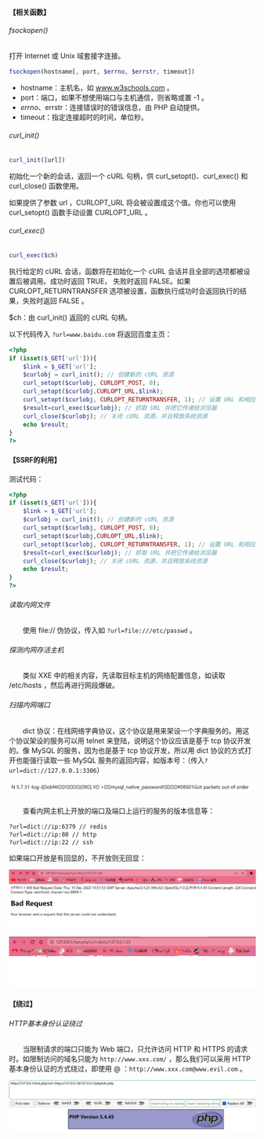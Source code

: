 #### 【相关函数】

###### fsockopen()

打开 Internet 或 Unix 域套接字连接。

```php
fsockopen(hostname[, port, $errno, $errstr, timeout])
```

- hostname：主机名，如 www.w3schools.com 。
- port：端口，如果不想使用端口与主机通信，则省略或置 -1 。
- $errno、$errstr：连接错误时的错误信息，由 PHP 自动提供。
- timeout：指定连接超时的时间，单位秒。

###### curl_init()

```php
curl_init([url])
```

初始化一个新的会话，返回一个 cURL 句柄，供 curl_setopt()、curl_exec() 和 curl_close() 函数使用。

如果提供了参数 url ，CURLOPT_URL 将会被设置成这个值。你也可以使用curl_setopt() 函数手动设置 CURLOPT_URL 。

###### curl_exec()

```php
curl_exec($ch)
```

执行给定的 cURL 会话，函数将在初始化一个 cURL 会话并且全部的选项都被设置后被调用。成功时返回 TRUE， 失败时返回 FALSE。如果 CURLOPT_RETURNTRANSFER 选项被设置，函数执行成功时会返回执行的结果，失败时返回 FALSE 。

$ch：由 curl_init() 返回的 cURL 句柄。

以下代码传入 `?url=www.baidu.com` 将返回百度主页：

```php
<?php 
if (isset($_GET['url'])){
	$link = $_GET['url'];
	$curlobj = curl_init(); // 创建新的 cURL 资源
	curl_setopt($curlobj, CURLOPT_POST, 0);
	curl_setopt($curlobj,CURLOPT_URL,$link);
	curl_setopt($curlobj, CURLOPT_RETURNTRANSFER, 1); // 设置 URL 和相应的选项
	$result=curl_exec($curlobj); // 抓取 URL 并把它传递给浏览器
	curl_close($curlobj); // 关闭 cURL 资源，并且释放系统资源
	echo $result;
}
?>
```

#### 【SSRF的利用】

测试代码：

```php
<?php 
if (isset($_GET['url'])){
	$link = $_GET['url'];
	$curlobj = curl_init(); // 创建新的 cURL 资源
	curl_setopt($curlobj, CURLOPT_POST, 0);
	curl_setopt($curlobj,CURLOPT_URL,$link);
	curl_setopt($curlobj, CURLOPT_RETURNTRANSFER, 1); // 设置 URL 和相应的选项
	$result=curl_exec($curlobj); // 抓取 URL 并把它传递给浏览器
	curl_close($curlobj); // 关闭 cURL 资源，并且释放系统资源
	echo $result;
}
?>
```

###### 读取内网文件

&emsp;&emsp;使用 file:// 伪协议，传入如 `?url=file:///etc/passwd` 。

###### 探测内网存活主机

&emsp;&emsp;类似 XXE 中的相关内容，先读取目标主机的网络配置信息，如读取 /etc/hosts ，然后再进行网段爆破。

###### 扫描内网端口

&emsp;&emsp;dict 协议：在线网络字典协议，这个协议是用来架设一个字典服务的。用这个协议架设的服务可以用 telnet 来登陆，说明这个协议应该是基于 tcp 协议开发的。像 MySQL 的服务，因为也是基于 tcp 协议开发，所以用 dict 协议的方式打开也能强行读取一些 MySQL 服务的返回内容，如版本号：（传入`?url=dict://127.0.0.1:3306`）

![](picture/1.png)

&emsp;&emsp;查看内网主机上开放的端口及端口上运行的服务的版本信息等：

```
?url=dict://ip:6379 // redis
?url=dict://ip:80 // http
?url=dict://ip:22 // ssh
```

如果端口开放是有回显的，不开放则无回显：

![](picture/2.png)

![](picture/3.png)

#### 【绕过】

###### HTTP基本身份认证绕过

&emsp;&emsp;当限制请求的端口只能为 Web 端口，只允许访问 HTTP 和 HTTPS 的请求时。如限制访问的域名只能为 `http://www.xxx.com/` ，那么我们可以采用 HTTP 基本身份认证的方式绕过，即使用 @ ：`http://www.xxx.com@www.evil.com` 。

![](picture/4.png)
